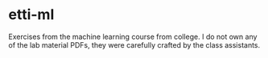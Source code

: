 # etti-ml

Exercises from the machine learning course from college.
I do not own any of the lab material PDFs, they were carefully crafted by the class assistants.
